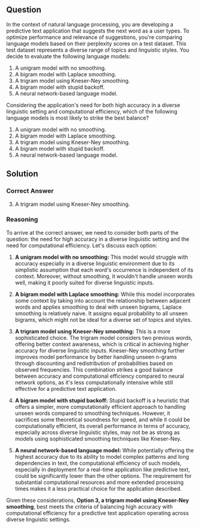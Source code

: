 ## Question
In the context of natural language processing, you are developing a predictive text application that suggests the next word as a user types. To optimize performance and relevance of suggestions, you're comparing language models based on their perplexity scores on a test dataset. This test dataset represents a diverse range of topics and linguistic styles. You decide to evaluate the following language models:

1. A unigram model with no smoothing.
2. A bigram model with Laplace smoothing.
3. A trigram model using Kneser-Ney smoothing.
4. A bigram model with stupid backoff.
5. A neural network-based language model.

Considering the application's need for both high accuracy in a diverse linguistic setting and computational efficiency, which of the following language models is most likely to strike the best balance?

1. A unigram model with no smoothing.
2. A bigram model with Laplace smoothing.
3. A trigram model using Kneser-Ney smoothing.
4. A bigram model with stupid backoff.
5. A neural network-based language model.


## Solution

### Correct Answer
3. A trigram model using Kneser-Ney smoothing.

### Reasoning

To arrive at the correct answer, we need to consider both parts of the question: the need for high accuracy in a diverse linguistic setting and the need for computational efficiency. Let's discuss each option:

1. **A unigram model with no smoothing:** This model would struggle with accuracy especially in a diverse linguistic environment due to its simplistic assumption that each word's occurrence is independent of its context. Moreover, without smoothing, it wouldn't handle unseen words well, making it poorly suited for diverse linguistic inputs.

2. **A bigram model with Laplace smoothing:** While this model incorporates some context by taking into account the relationship between adjacent words and applies smoothing to deal with unseen bigrams, Laplace smoothing is relatively naive. It assigns equal probability to all unseen bigrams, which might not be ideal for a diverse set of topics and styles.

3. **A trigram model using Kneser-Ney smoothing:** This is a more sophisticated choice. The trigram model considers two previous words, offering better context awareness, which is critical in achieving higher accuracy for diverse linguistic inputs. Kneser-Ney smoothing further improves model performance by better handling unseen n-grams through discounting and redistribution of probabilities based on observed frequencies. This combination strikes a good balance between accuracy and computational efficiency compared to neural network options, as it's less computationally intensive while still effective for a predictive text application.

4. **A bigram model with stupid backoff:** Stupid backoff is a heuristic that offers a simpler, more computationally efficient approach to handling unseen words compared to smoothing techniques. However, it sacrifices some theoretical soundness for speed, and while it could be computationally efficient, its overall performance in terms of accuracy, especially across diverse linguistic styles, may not be as strong as models using sophisticated smoothing techniques like Kneser-Ney.

5. **A neural network-based language model:** While potentially offering the highest accuracy due to its ability to model complex patterns and long dependencies in text, the computational efficiency of such models, especially in deployment for a real-time application like predictive text, could be significantly lower than the other options. The requirement for substantial computational resources and more extended processing times makes it a less practical choice for the application described.

Given these considerations, **Option 3, a trigram model using Kneser-Ney smoothing**, best meets the criteria of balancing high accuracy with computational efficiency for a predictive text application operating across diverse linguistic settings.